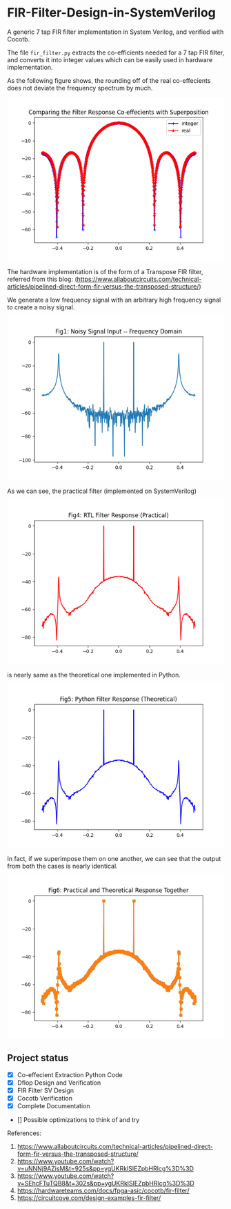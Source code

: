 # FIR-Filter-Design-in-SystemVerilog
A generic 7 tap FIR filter implementation in System Verilog, and verified with Cocotb. 

The file `fir_filter.py` extracts the co-efficients needed for a 7 tap FIR filter, and converts it into integer values which can be easily used in hardware implementation. 

As the following figure shows, the rounding off of the real co-effecients does not deviate the frequency spectrum by much.

![Alt text](Images/Co_eff_comparison.png)

The hardware implementation is of the form of a Transpose FIR filter, referred from this blog: 
(https://www.allaboutcircuits.com/technical-articles/pipelined-direct-form-fir-versus-the-transposed-structure/)

We generate a low frequency signal with an arbitrary high frequency signal to create a noisy signal. 

![Alt text](sim_build/Fig1.png)

As we can see, the practical filter (implemented on SystemVerilog) 

![Alt text](sim_build/Fig4.png) 

is nearly same as the theoretical one implemented in Python. 

![Alt text](sim_build/Fig5.png)

In fact, if we superimpose them on one another, we can see that the output from both the cases is nearly identical. 

![Alt text](sim_build/Fig6.png)

## Project status

- [x] Co-effecient Extraction Python Code
- [x] Dflop Design and Verification
- [x] FIR Filter SV Design
- [x] Cocotb Verification
- [x] Complete Documentation
- [] Possible optimizations to think of and try



References: 
1. https://www.allaboutcircuits.com/technical-articles/pipelined-direct-form-fir-versus-the-transposed-structure/
2. https://www.youtube.com/watch?v=uNNNj9AZisM&t=925s&pp=ygUKRklSIEZpbHRlcg%3D%3D
3. https://www.youtube.com/watch?v=SEhcFTuTQB8&t=302s&pp=ygUKRklSIEZpbHRlcg%3D%3D
4. https://hardwareteams.com/docs/fpga-asic/cocotb/fir-filter/
5. https://circuitcove.com/design-examples-fir-filter/

